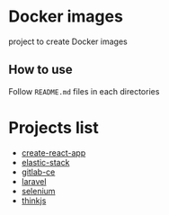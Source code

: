 # Docker images

project to create Docker images

## How to use

Follow `README.md` files in each directories

# Projects list

* [create-react-app](create-react-app)
* [elastic-stack](elastic-stack)
* [gitlab-ce](gitlab-ce)
* [laravel](laravel)
* [selenium](selenium)
* [thinkjs](thinkjs)
